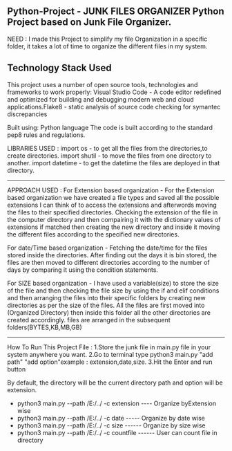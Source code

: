 Python-Project - JUNK FILES ORGANIZER
Python Project based on Junk File Organizer.
-----------------------------------------------------------------------------------------------

NEED :
I made this Project to simplify my file Organization in a specific folder, it takes a lot of time 
to organize the different files in my system.


Technology Stack Used
-----------------------------------------------------------------------------------------------
​This project uses a number of open source tools, technologies and frameworks to work properly:​
Visual Studio Code - A code editor redefined and optimized for building and debugging modern web 
and cloud applications.Flake8 - static analysis of source code checking for symantec discrepancies


Built using:
Python language
The code is built according to the standard pep8 rules and regulations.


LIBRARIES USED :
import os - to get all the files from the directories,to create directories.
import shutil - to move the files from one directory to another.
import datetime - to get the datetime the files are deployed in that directory.

---------------------------------------------------------------------------------------------------------

APPROACH USED :
For Extension based organization - For the Extension based organization we have created a file types and saved all 
the possible extensions I can think of to access the extensions and afterwords moving the files to their specified 
directories. Checking the extension of the file in the computer directory and then compairing it with the dictionary 
values of extensions if matched then creating the new directory and inside it moving the different files according to 
the specified new directories.

For date/Time based organization - Fetching the date/time for the files stored inside the directories. After finding
out the days it is bin stored, the files are then moved to different directories according to the number of days by 
comparing it using the condition statements.

For SIZE based organization - I have used a variable(size) to store the size of the file and then checking the file 
size by using the if and elif conditions and then arranging the files into their specific folders by creating new 
directories as per the size of the files. All the files are first moved into (Organized Directory) then inside this 
folder all the other directories are created accordingly. files are arranged in the subsequent folders(BYTES,KB,MB,GB)

-----------------------------------------------------------------------------------------------------------------------

How To Run This Project File :
1.Store the junk file in main.py file in your system anywhere you want.
2.Go to terminal type python3 main.py "add path" "add option"example : extension,date,size.
3.Hit the Enter and run button



By default, the directory will be the current directory path and option will be extension.
- python3 main.py --path /E:/../ -c extension           ---- Organize byExtension wise
- python3 main.py --path /E:/../ -c date                ----- Organize by date wise
- python3 main.py --path /E:/../ -c size                ------ Organize by size wise
- python3 main.py --path /E:/../ -c countfile           ------ User can count file in directory